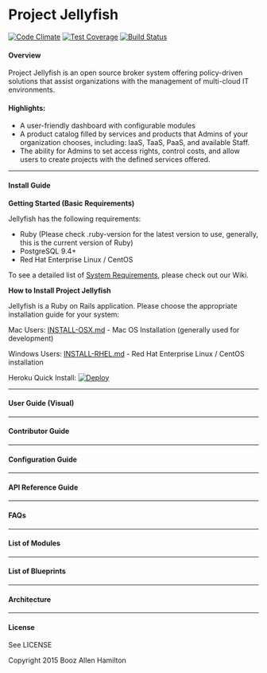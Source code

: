 Project Jellyfish
=======

[![Code Climate](https://codeclimate.com/repos/551958df69568055c00020f8/badges/b227e3bde5577507002e/gpa.svg)](https://codeclimate.com/repos/551958df69568055c00020f8/feed)
[![Test Coverage](https://codeclimate.com/repos/551958df69568055c00020f8/badges/b227e3bde5577507002e/coverage.svg)](https://codeclimate.com/repos/551958df69568055c00020f8/feed)
[![Build Status](https://travis-ci.org/projectjellyfish/api.svg?branch=master)](https://travis-ci.org/projectjellyfish/api)

#### Overview

Project Jellyfish is an open source broker system offering policy-driven solutions that assist organizations with the management of multi-cloud IT environments.

#### Highlights:

* A user-friendly dashboard with configurable modules
* A product catalog filled by services and products that Admins of your organization chooses, including: IaaS, TaaS, PaaS, and available Staff.
* The ability for Admins to set access rights, control costs, and allow users to create projects with the defined services offered.
-----

#### Install Guide

**Getting Started (Basic Requirements)**

Jellyfish has the following requirements:

* Ruby (Please check .ruby-version for the latest version to use, generally, this is the current version of Ruby)
* PostgreSQL 9.4+
* Red Hat Enterprise Linux / CentOS

To see a detailed list of [System Requirements](https://github.com/projectjellyfish/api/wiki/System-Requirements), please check out our Wiki.

**How to Install Project Jellyfish**

Jellyfish is a Ruby on Rails application.  Please choose the appropriate installation guide for your system:

Mac Users: [INSTALL-OSX.md](https://github.com/projectjellyfish/api/blob/master/INSTALL-OSX.md) - Mac OS Installation (generally used for development)

Windows Users: [INSTALL-RHEL.md](https://github.com/projectjellyfish/api/blob/master/INSTALL-RHEL.md)  - Red Hat Enterprise Linux / CentOS installation

Heroku Quick Install: [![Deploy](https://www.herokucdn.com/deploy/button.png)](https://heroku.com/deploy)

-----
#### User Guide (Visual)
-----
#### Contributor Guide
-----
#### Configuration Guide
-----
#### API Reference Guide
-----
#### FAQs
-----
#### List of Modules
-----
#### List of Blueprints
----
#### Architecture
----
#### License

See LICENSE

Copyright 2015 Booz Allen Hamilton
